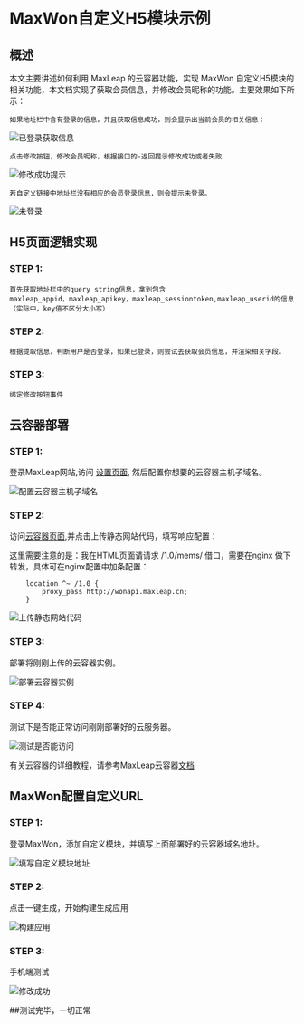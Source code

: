 # MaxWon自定义H5模块示例

## 概述
本文主要讲述如何利用 MaxLeap 的云容器功能，实现 MaxWon 自定义H5模块的相关功能，本文档实现了获取会员信息，并修改会员昵称的功能。主要效果如下所示：

	如果地址栏中含有登录的信息，并且获取信息成功，则会显示出当前会员的相关信息：
	
![已登录获取信息](http://7xs3q2.com1.z0.glb.clouddn.com/3993F3B0-8477-42BB-876F-D7955A3FD1EF.png)

	点击修改按钮，修改会员昵称，根据接口的·返回提示修改成功或者失败
	
![修改成功提示](http://7xs3q2.com1.z0.glb.clouddn.com/E426B02D-6C28-4188-9F2D-E1627B9372D1.png)

	若自定义链接中地址栏没有相应的会员登录信息，则会提示未登录。

![未登录](http://7xs3q2.com1.z0.glb.clouddn.com/77952416-D5F7-4B6E-BA75-F6DA5C922533.png)

## H5页面逻辑实现
### STEP 1:
	首先获取地址栏中的query string信息，拿到包含 
	maxleap_appid，maxleap_apikey，maxleap_sessiontoken,maxleap_userid的信息（实际中，key值不区分大小写）
	
### STEP 2:
	根据提取信息，判断用户是否登录，如果已登录，则尝试去获取会员信息，并渲染相关字段。
	
### STEP 3:
	绑定修改按钮事件

## 云容器部署
### STEP 1:
登录MaxLeap网站,访问 [设置页面](https://maxleap.cn/p/console/settings#system),
然后配置你想要的云容器主机子域名。  

![配置云容器主机子域名](http://7xs3q2.com1.z0.glb.clouddn.com/B74B03BF-5FA3-4EC3-A8FF-6A9DA77F93BB.png)
	
### STEP 2:
访问[云容器页面](https://maxleap.cn/p/console/cloudcontainer#versionstatus/upload-cloud-container-site),并点击上传静态网站代码，填写响应配置：  

这里需要注意的是：我在HTML页面请请求 /1.0/mems/ 借口，需要在nginx 做下转发，具体可在nginx配置中加条配置：
		
		location ^~ /1.0 {  
     		proxy_pass http://wonapi.maxleap.cn;
 		}
   
![上传静态网站代码](http://7xs3q2.com1.z0.glb.clouddn.com/C078DB80-CF68-4612-8133-F8536D2A9C40.png)
### STEP 3:
部署将刚刚上传的云容器实例。  

![部署云容器实例](http://7xs3q2.com1.z0.glb.clouddn.com/54332046-B2EA-41DC-9652-340985AD2C18.png)
### STEP 4:
测试下是否能正常访问刚刚部署好的云服务器。  

![测试是否能访问](http://7xs3q2.com1.z0.glb.clouddn.com/77952416-D5F7-4B6E-BA75-F6DA5C922533.png)	
	
有关云容器的详细教程，请参考MaxLeap云容器[文档](https://maxleap.cn/s/web/zh_cn/guide/usermanual/cloudContainer.html#云容器-使用流程-静态网站项目)



## MaxWon配置自定义URL
### STEP 1:
登录MaxWon，添加自定义模块，并填写上面部署好的云容器域名地址。  

![填写自定义模块地址](http://7xs3q2.com1.z0.glb.clouddn.com/97B77EFC-C381-4C9D-8D2D-11D37317F38E.png)

### STEP 2:
点击一键生成，开始构建生成应用  

![构建应用](http://7xs3q2.com1.z0.glb.clouddn.com/31D2182E-BEB9-424D-8E74-4E45A404DD48.png)


### STEP 3:
手机端测试  

![修改成功](http://7xs3q2.com1.z0.glb.clouddn.com/lALOV74r7M0HgM0EOA_1080_1920.png)

##测试完毕，一切正常